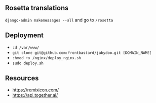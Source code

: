 ## Rosetta translations

`django-admin makemessages --all`
and go to `/rosetta`

## Deployment
- `cd /var/www/`
- `git clone git@github.com:frontbastard/jabydoo.git [DOMAIN_NAME]`
- `chmod +x /nginx/deploy_nginx.sh`
- `sudo deploy.sh`

## Resources
- https://remixicon.com/
- https://api.together.ai/
